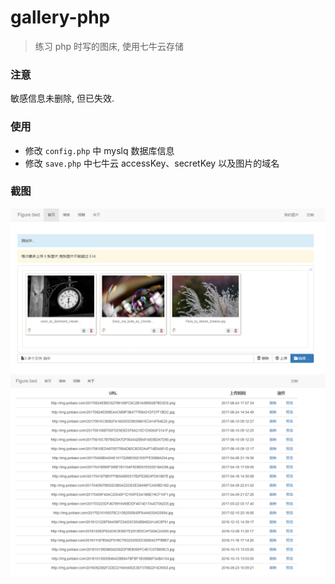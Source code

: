 # gallery-php

> 练习 php 时写的图床, 使用七牛云存储  

### 注意  
敏感信息未删除, 但已失效.

### 使用
- 修改 `config.php` 中 myslq 数据库信息
- 修改 `save.php`  中七牛云 accessKey、secretKey 以及图片的域名

### 截图
![](https://raw.githubusercontent.com/junbaor/gallery-php/master/screenshot/1.png)
![](https://raw.githubusercontent.com/junbaor/gallery-php/master/screenshot/2.png)
